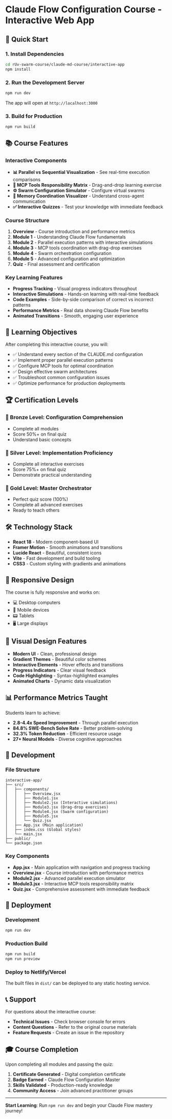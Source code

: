 # Claude Flow Configuration Course - Interactive Web App

## 🚀 Quick Start

### 1. Install Dependencies
```bash
cd rUv-swarm-course/claude-md-course/interactive-app
npm install
```

### 2. Run the Development Server
```bash
npm run dev
```

The app will open at `http://localhost:3000`

### 3. Build for Production
```bash
npm run build
```

## 📚 Course Features

### Interactive Components
- **📊 Parallel vs Sequential Visualization** - See real-time execution comparisons
- **🎯 MCP Tools Responsibility Matrix** - Drag-and-drop learning exercise
- **⚙️ Swarm Configuration Simulator** - Configure virtual swarms
- **🧠 Memory Coordination Visualizer** - Understand cross-agent communication
- **✅ Interactive Quizzes** - Test your knowledge with immediate feedback

### Course Structure
1. **Overview** - Course introduction and performance metrics
2. **Module 1** - Understanding Claude Flow fundamentals
3. **Module 2** - Parallel execution patterns with interactive simulations
4. **Module 3** - MCP tools coordination with drag-drop exercises
5. **Module 4** - Swarm orchestration configuration
6. **Module 5** - Advanced configuration and optimization
7. **Quiz** - Final assessment and certification

### Key Learning Features
- **Progress Tracking** - Visual progress indicators throughout
- **Interactive Simulations** - Hands-on learning with real-time feedback
- **Code Examples** - Side-by-side comparison of correct vs incorrect patterns
- **Performance Metrics** - Real data showing Claude Flow benefits
- **Animated Transitions** - Smooth, engaging user experience

## 🎯 Learning Objectives

After completing this interactive course, you will:
- ✅ Understand every section of the CLAUDE.md configuration
- ✅ Implement proper parallel execution patterns
- ✅ Configure MCP tools for optimal coordination
- ✅ Design effective swarm architectures
- ✅ Troubleshoot common configuration issues
- ✅ Optimize performance for production deployments

## 🏆 Certification Levels

### 🥉 Bronze Level: Configuration Comprehension
- Complete all modules
- Score 50%+ on final quiz
- Understand basic concepts

### 🥈 Silver Level: Implementation Proficiency
- Complete all interactive exercises
- Score 75%+ on final quiz
- Demonstrate practical understanding

### 🥇 Gold Level: Master Orchestrator
- Perfect quiz score (100%)
- Complete all advanced exercises
- Ready to teach others

## 🛠 Technology Stack

- **React 18** - Modern component-based UI
- **Framer Motion** - Smooth animations and transitions
- **Lucide React** - Beautiful, consistent icons
- **Vite** - Fast development and build tooling
- **CSS3** - Custom styling with gradients and animations

## 📱 Responsive Design

The course is fully responsive and works on:
- 💻 Desktop computers
- 📱 Mobile devices
- 📟 Tablets
- 🖥️ Large displays

## 🎨 Visual Design Features

- **Modern UI** - Clean, professional design
- **Gradient Themes** - Beautiful color schemes
- **Interactive Elements** - Hover effects and transitions
- **Progress Indicators** - Clear visual feedback
- **Code Highlighting** - Syntax-highlighted examples
- **Animated Charts** - Dynamic data visualization

## 📊 Performance Metrics Taught

Students learn to achieve:
- **2.8-4.4x Speed Improvement** - Through parallel execution
- **84.8% SWE-Bench Solve Rate** - Better problem-solving
- **32.3% Token Reduction** - Efficient resource usage
- **27+ Neural Models** - Diverse cognitive approaches

## 🔧 Development

### File Structure
```
interactive-app/
├── src/
│   ├── components/
│   │   ├── Overview.jsx
│   │   ├── Module1.jsx
│   │   ├── Module2.jsx (Interactive simulations)
│   │   ├── Module3.jsx (Drag-drop exercises)
│   │   ├── Module4.jsx (Swarm configuration)
│   │   ├── Module5.jsx
│   │   └── Quiz.jsx
│   ├── App.jsx (Main application)
│   ├── index.css (Global styles)
│   └── main.jsx
├── public/
└── package.json
```

### Key Components
- **App.jsx** - Main application with navigation and progress tracking
- **Overview.jsx** - Course introduction with performance metrics
- **Module2.jsx** - Advanced parallel execution simulator
- **Module3.jsx** - Interactive MCP tools responsibility matrix
- **Quiz.jsx** - Comprehensive assessment with immediate feedback

## 🚀 Deployment

### Development
```bash
npm run dev
```

### Production Build
```bash
npm run build
npm run preview
```

### Deploy to Netlify/Vercel
The built files in `dist/` can be deployed to any static hosting service.

## 📞 Support

For questions about the interactive course:
- **Technical Issues** - Check browser console for errors
- **Content Questions** - Refer to the original course materials
- **Feature Requests** - Create an issue in the repository

## 🎓 Course Completion

Upon completing all modules and passing the quiz:
1. **Certificate Generated** - Digital completion certificate
2. **Badge Earned** - Claude Flow Configuration Master
3. **Skills Validated** - Production-ready knowledge
4. **Community Access** - Join advanced practitioner groups

---

**Start Learning**: Run `npm run dev` and begin your Claude Flow mastery journey!